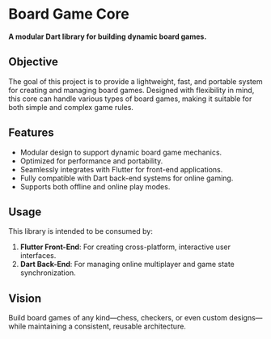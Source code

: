 # **Board Game Core**

**A modular Dart library for building dynamic board games.**

## **Objective**
The goal of this project is to provide a lightweight, fast, and portable system for creating and managing board games. Designed with flexibility in mind, this core can handle various types of board games, making it suitable for both simple and complex game rules.

## **Features**
- Modular design to support dynamic board game mechanics.
- Optimized for performance and portability.
- Seamlessly integrates with Flutter for front-end applications.
- Fully compatible with Dart back-end systems for online gaming.
- Supports both offline and online play modes.

## **Usage**
This library is intended to be consumed by:
1. **Flutter Front-End**: For creating cross-platform, interactive user interfaces.
2. **Dart Back-End**: For managing online multiplayer and game state synchronization.

## **Vision**
Build board games of any kind—chess, checkers, or even custom designs—while maintaining a consistent, reusable architecture.
